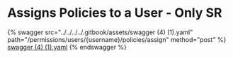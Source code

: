 # Assigns Policies to a User - Only SR

{% swagger src="../../../../.gitbook/assets/swagger (4) (1).yaml" path="/permissions/users/{username}/policies/assign" method="post" %}
[swagger (4) (1).yaml](<../../../../.gitbook/assets/swagger (4) (1).yaml>)
{% endswagger %}
